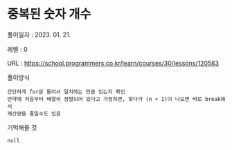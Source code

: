 # 중복된 숫자 개수
풀이일자 : 2023. 01. 21.  
    
레벨 : 0   

URL : https://school.programmers.co.kr/learn/courses/30/lessons/120583  
    
풀이방식    

    간단하게 for문 돌려서 일치하는 만큼 있는지 확인
    만약에 처음부터 배열이 정렬되어 있다고 가정하면, 찾다가 (n + 1)이 나오면 바로 break해서
    계산량을 줄일수도 있음 

기억해둘 것  
    
    null
